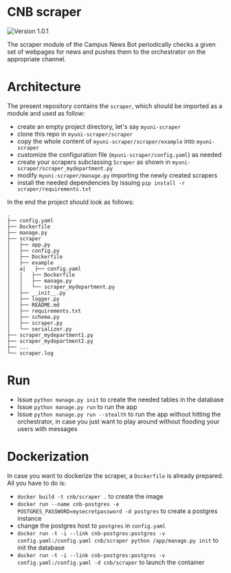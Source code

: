 # CNB scraper

![Version 1.0.1](https://img.shields.io/badge/version-1.0.1-brightgreen.svg)

The scraper module of the Campus News Bot periodically checks a given set of
webpages for news and pushes them to the orchestrator on the appropriate channel.

# Architecture
The present repository contains the `scraper`, which should be imported as a module and used as follow:

* create an empty project directory, let's say `myuni-scraper`
* clone this repo in `myuni-scraper/scraper`
* copy the whole content of  `myuni-scraper/scraper/example` into `myuni-scraper`
* customize the configuration file (`myuni-scraper/config.yaml`) as needed
* create your scrapers subclassing `Scraper` as shown in `myuni-scraper/scraper_mydepartment.py`
* modify `myuni-scraper/manage.py` importing the newly created scrapers
* install the needed dependencies by issuing `pip install -r scraper/requirements.txt`


In the end the project should look as follows:

```
.
├── config.yaml
├── Dockerfile
├── manage.py
├── scraper
│   ├── app.py
│   ├── config.py
│   ├── Dockerfile
│   ├── example
│   a│   ├── config.yaml
│   │   ├── Dockerfile
│   │   ├── manage.py
│   │   └── scraper_mydepartment.py
│   ├── __init__.py
│   ├── logger.py
│   ├── README.md
│   ├── requirements.txt
│   ├── schema.py
│   ├── scraper.py
│   └── serializer.py
├── scraper_mydepartment1.py
├── scraper_mydepartment2.py
├── ...
└── scraper.log
```

# Run

* Issue `python manage.py init` to create the needed tables in the database
* Issue `python manage.py run` to run the app
* Issue `python manage.py run --stealth` to run the app without hitting the orchestrator, in case you just want to play around without flooding your users with messages

# Dockerization
In case you want to dockerize the scraper, a `Dockerfile` is already prepared.
All you have to do is:

* `docker build -t cnb/scraper .` to create the image
* `docker run --name cnb-postgres -e POSTGRES_PASSWORD=mysecretpassword -d postgres` to create a postgres instance
* change the postgres host to `postgres` in `config.yaml`
* `docker run -t -i --link cnb-postgres:postgres -v config.yaml:/config.yaml cnb/scraper python /app/manage.py init` to init the database
* `docker run -t -i --link cnb-postgres:postgres -v config.yaml:/config.yaml -d cnb/scraper` to launch the container
